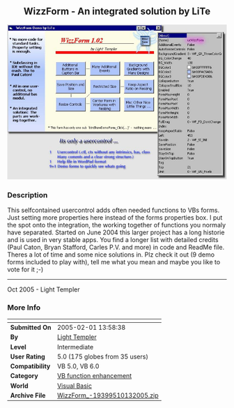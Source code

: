 ﻿<div align="center">

## WizzForm \- An integrated solution by LiTe

<img src="PIC20051013103267855.jpg">
</div>

### Description

This selfcontained usercontrol adds often needed functions to VBs forms. Just setting more properties here instead of the forms properties box. I put the spot onto the integration, the working together of functions you normaly have separated. Started on June 2004 this larger project has a long historie and is used in very stable apps. You find a longer list with detailed credits (Paul Caton, Bryan Stafford, Carles P.V. and more) in code and ReadMe file. Theres a lot of time and some nice solutions in. Plz check it out (9 demo forms included to play with), tell me what you mean and maybe you like to vote for it ;-) 

----

Oct 2005 - Light Templer
 
### More Info
 


<span>             |<span>
---                |---
**Submitted On**   |2005-02-01 13:58:38
**By**             |[Light Templer](https://github.com/Planet-Source-Code/PSCIndex/blob/master/ByAuthor/light-templer.md)
**Level**          |Intermediate
**User Rating**    |5.0 (175 globes from 35 users)
**Compatibility**  |VB 5\.0, VB 6\.0
**Category**       |[VB function enhancement](https://github.com/Planet-Source-Code/PSCIndex/blob/master/ByCategory/vb-function-enhancement__1-25.md)
**World**          |[Visual Basic](https://github.com/Planet-Source-Code/PSCIndex/blob/master/ByWorld/visual-basic.md)
**Archive File**   |[WizzForm\_\-19399510132005\.zip](https://github.com/Planet-Source-Code/light-templer-wizzform-an-integrated-solution-by-lite__1-62872/archive/master.zip)








